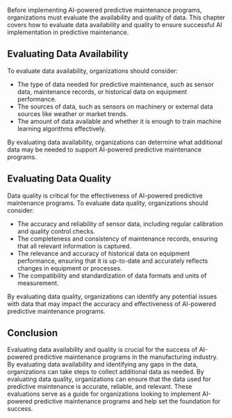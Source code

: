
Before implementing AI-powered predictive maintenance programs, organizations must evaluate the availability and quality of data. This chapter covers how to evaluate data availability and quality to ensure successful AI implementation in predictive maintenance.

Evaluating Data Availability
----------------------------

To evaluate data availability, organizations should consider:

* The type of data needed for predictive maintenance, such as sensor data, maintenance records, or historical data on equipment performance.
* The sources of data, such as sensors on machinery or external data sources like weather or market trends.
* The amount of data available and whether it is enough to train machine learning algorithms effectively.

By evaluating data availability, organizations can determine what additional data may be needed to support AI-powered predictive maintenance programs.

Evaluating Data Quality
-----------------------

Data quality is critical for the effectiveness of AI-powered predictive maintenance programs. To evaluate data quality, organizations should consider:

* The accuracy and reliability of sensor data, including regular calibration and quality control checks.
* The completeness and consistency of maintenance records, ensuring that all relevant information is captured.
* The relevance and accuracy of historical data on equipment performance, ensuring that it is up-to-date and accurately reflects changes in equipment or processes.
* The compatibility and standardization of data formats and units of measurement.

By evaluating data quality, organizations can identify any potential issues with data that may impact the accuracy and effectiveness of AI-powered predictive maintenance programs.

Conclusion
----------

Evaluating data availability and quality is crucial for the success of AI-powered predictive maintenance programs in the manufacturing industry. By evaluating data availability and identifying any gaps in the data, organizations can take steps to collect additional data as needed. By evaluating data quality, organizations can ensure that the data used for predictive maintenance is accurate, reliable, and relevant. These evaluations serve as a guide for organizations looking to implement AI-powered predictive maintenance programs and help set the foundation for success.
